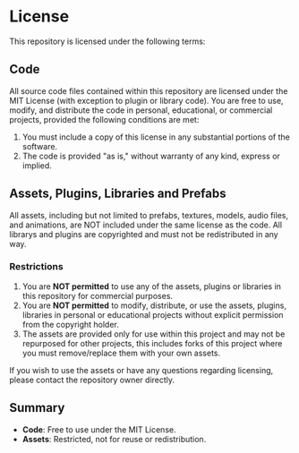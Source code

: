 # License

This repository is licensed under the following terms:

## Code
All source code files contained within this repository are licensed under the MIT License (with exception to plugin or library code). You are free to use, modify, and distribute the code in personal, educational, or commercial projects, provided the following conditions are met:

1. You must include a copy of this license in any substantial portions of the software.
2. The code is provided "as is," without warranty of any kind, express or implied.

## Assets, Plugins, Libraries and Prefabs
All assets, including but not limited to prefabs, textures, models, audio files, and animations, are NOT included under the same license as the code. All librarys and plugins are copyrighted and must not be redistributed in any way.

### Restrictions
1. You are **NOT permitted** to use any of the assets, plugins or libraries in this repository for commercial purposes.
2. You are **NOT permitted** to modify, distribute, or use the assets, plugins, libraries in personal or educational projects without explicit permission from the copyright holder.
3. The assets are provided only for use within this project and may not be repurposed for other projects, this includes forks of this project where you must remove/replace them with your own assets.

If you wish to use the assets or have any questions regarding licensing, please contact the repository owner directly.

## Summary
- **Code**: Free to use under the MIT License.
- **Assets**: Restricted, not for reuse or redistribution.
